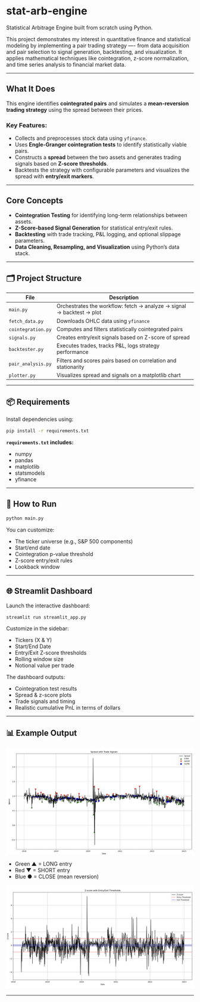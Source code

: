 # stat-arb-engine

Statistical Arbitrage Engine built from scratch using Python.

This project demonstrates my interest in quantitative finance and statistical modeling by implementing a pair trading strategy —- from data acquisition and pair selection to signal generation, backtesting, and visualization. It applies mathematical techniques like cointegration, z-score normalization, and time series analysis to financial market data.

---

## What It Does

This engine identifies **cointegrated pairs** and simulates a **mean-reversion trading strategy** using the spread between their prices.

### Key Features:
- Collects and preprocesses stock data using `yfinance`.
- Uses **Engle-Granger cointegration tests** to identify statistically viable pairs.
- Constructs a **spread** between the two assets and generates trading signals based on **Z-score thresholds**.
- Backtests the strategy with configurable parameters and visualizes the spread with **entry/exit markers**.

---

## Core Concepts

- **Cointegration Testing** for identifying long-term relationships between assets.
- **Z-Score-based Signal Generation** for statistical entry/exit rules.
- **Backtesting** with trade tracking, P&L logging, and optional slippage parameters.
- **Data Cleaning, Resampling, and Visualization** using Python’s data stack.

---

## 🗂 Project Structure

| File | Description |
|------|-------------|
| `main.py` | Orchestrates the workflow: fetch → analyze → signal → backtest → plot |
| `fetch_data.py` | Downloads OHLC data using `yfinance` |
| `cointegration.py` | Computes and filters statistically cointegrated pairs |
| `signals.py` | Creates entry/exit signals based on Z-score of spread |
| `backtester.py` | Executes trades, tracks P&L, logs strategy performance |
| `pair_analysis.py` | Filters and scores pairs based on correlation and stationarity |
| `plotter.py` | Visualizes spread and signals on a matplotlib chart |

---

## 📦 Requirements

Install dependencies using:
```bash
pip install -r requirements.txt
```

**`requirements.txt` includes:**
- numpy
- pandas
- matplotlib
- statsmodels
- yfinance

---

## 🚀 How to Run

```bash
python main.py
```

You can customize:
- The ticker universe (e.g., S&P 500 components)
- Start/end date
- Cointegration p-value threshold
- Z-score entry/exit rules
- Lookback window

---

## 🌐 Streamlit Dashboard

Launch the interactive dashboard:

```bash
streamlit run streamlit_app.py
```

Customize in the sidebar:
- Tickers (X & Y)
- Start/End Date
- Entry/Exit Z-score thresholds
- Rolling window size
- Notional value per trade

The dashboard outputs:
- Cointegration test results
- Spread & z-score plots
- Trade signals and timing
- Realistic cumulative PnL in terms of dollars

---

## 📊 Example Output

![Sample Spread Chart](samples/sample_spread.png)

- Green ▲ = LONG entry  
- Red ▼ = SHORT entry  
- Blue ● = CLOSE (mean reversion)


![Sample Spread Chart](samples/sample_zscores.png)

---
